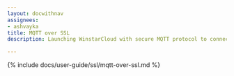 ```yaml
---
layout: docwithnav
assignees:
- ashvayka
title: MQTT over SSL
description: Launching WinstarCloud with secure MQTT protocol to connect your IoT devices and projects.

---
```


{% include docs/user-guide/ssl/mqtt-over-ssl.md %}